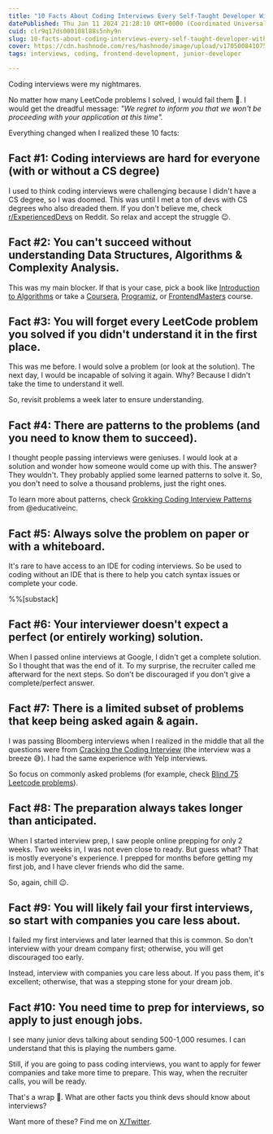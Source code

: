 ```yaml
---
title: "10 Facts About Coding Interviews Every Self-Taught Developer Without A CS Degree Should Be Aware Of ✨"
datePublished: Thu Jan 11 2024 21:28:10 GMT+0000 (Coordinated Universal Time)
cuid: clr9q17ds000108l88s5nhy9n
slug: 10-facts-about-coding-interviews-every-self-taught-developer-without-a-cs-degree-should-be-aware-of
cover: https://cdn.hashnode.com/res/hashnode/image/upload/v1705008410758/8591c114-d15b-4fcf-b3bb-414d6d624490.jpeg
tags: interviews, coding, frontend-development, junior-developer

---
```


Coding interviews were my nightmares.

No matter how many LeetCode problems I solved, I would fail them 🥲. I would get the dreadful message: *"We regret to inform you that we won't be proceeding with your application at this time".*

Everything changed when I realized these 10 facts:

## Fact #1: Coding interviews are hard for everyone (with or without a CS degree)

I used to think coding interviews were challenging because I didn't have a CS degree, so I was doomed. This was until I met a ton of devs with CS degrees who also dreaded them. If you don't believe me, check [r/ExperiencedDevs](https://www.reddit.com/r/ExperiencedDevs/) on Reddit. So relax and accept the struggle 😉.

## Fact #2: You can't succeed without understanding Data Structures, Algorithms & Complexity Analysis.

This was my main blocker. If that is your case, pick a book like [Introduction to Algorithms](https://mitpress.mit.edu/9780262046305/introduction-to-algorithms/) or take a [Coursera](https://www.coursera.org/specializations/data-structures-algorithms), [Programiz](https://www.programiz.com/dsa), or [FrontendMasters](https://frontendmasters.com/courses/algorithms/introduction/) course.

## Fact #3: You will forget every LeetCode problem you solved if you didn't understand it in the first place.

This was me before. I would solve a problem (or look at the solution). The next day, I would be incapable of solving it again. Why? Because I didn't take the time to understand it well.

So, revisit problems a week later to ensure understanding.

## Fact #4: There are patterns to the problems (and you need to know them to succeed).

I thought people passing interviews were geniuses. I would look at a solution and wonder how someone would come up with this. The answer? They wouldn't. They probably applied some learned patterns to solve it. So, you don't need to solve a thousand problems, just the right ones.

To learn more about patterns, check [Grokking Coding Interview Patterns](https://www.educative.io/interview) from @educativeinc.

## Fact #5: Always solve the problem on paper or with a whiteboard.

It's rare to have access to an IDE for coding interviews. So be used to coding without an IDE that is there to help you catch syntax issues or complete your code.

%%[substack]

## Fact #6: Your interviewer doesn't expect a perfect (or entirely working) solution.

When I passed online interviews at Google, I didn't get a complete solution. So I thought that was the end of it. To my surprise, the recruiter called me afterward for the next steps. So don't be discouraged if you don't give a complete/perfect answer.

## Fact #7: There is a limited subset of problems that keep being asked again & again.

I was passing Bloomberg interviews when I realized in the middle that all the questions were from [Cracking the Coding Interview](https://www.crackingthecodinginterview.com/) (the interview was a breeze 😅). I had the same experience with Yelp interviews.

So focus on commonly asked problems (for example, check [Blind 75 Leetcode problems](https://leetcode.com/discuss/general-discussion/460599/blind-75-leetcode-questions)).

## Fact #8: The preparation always takes longer than anticipated.

When I started interview prep, I saw people online prepping for only 2 weeks. Two weeks in, I was not even close to ready. But guess what? That is mostly everyone's experience. I prepped for months before getting my first job, and I have clever friends who did the same.

So, again, chill 😉.

## Fact #9: You will likely fail your first interviews, so start with companies you care less about.

I failed my first interviews and later learned that this is common. So don't interview with your dream company first; otherwise, you will get discouraged too early.

Instead, interview with companies you care less about. If you pass them, it's excellent; otherwise, that was a stepping stone for your dream job.

## Fact #10: You need time to prep for interviews, so apply to just enough jobs.

I see many junior devs talking about sending 500-1,000 resumes. I can understand that this is playing the numbers game.

Still, if you are going to pass coding interviews, you want to apply for fewer companies and take more time to prepare. This way, when the recruiter calls, you will be ready.

That's a wrap 🎉. What are other facts you think devs should know about interviews?

Want more of these? Find me on [X/Twitter](https://twitter.com/_ndeyefatoudiop).